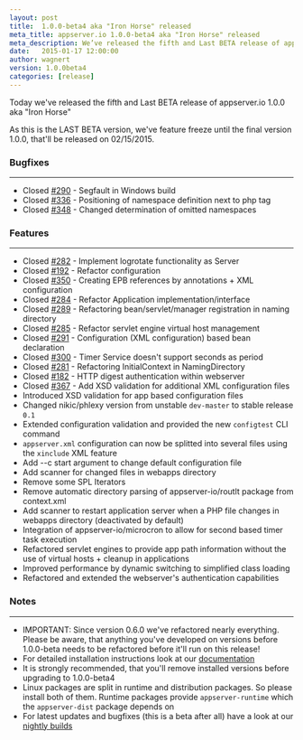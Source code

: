 ```yaml
---
layout: post
title:  1.0.0-beta4 aka "Iron Horse" released
meta_title: appserver.io 1.0.0-beta4 aka "Iron Horse" released
meta_description: We’ve released the fifth and Last BETA release of appserver.io 1.0.0. As this is the LAST BETA version, we've feature freeze until the final version 1.0.0.
date:   2015-01-17 12:00:00
author: wagnert
version: 1.0.0beta4
categories: [release]
---
```


Today we've released the fifth and Last BETA release of appserver.io 1.0.0 aka "Iron Horse"

As this is the LAST BETA version, we've feature freeze until the final version 1.0.0, that'll be released on 02/15/2015.

### Bugfixes
***

* Closed [#290](<{{ "290" | prepend: site.github_issue }}>) - Segfault in Windows build
* Closed [#336](<{{ "336" | prepend: site.github_issue }}>) - Positioning of namespace definition next to php tag
* Closed [#348](<{{ "348" | prepend: site.github_issue }}>) - Changed determination of omitted namespaces

### Features
***

* Closed [#282](<{{ "282" | prepend: site.github_issue }}>) - Implement logrotate functionality as Server
* Closed [#192](<{{ "192" | prepend: site.github_issue }}>) - Refactor configuration
* Closed [#350](<{{ "350" | prepend: site.github_issue }}>) - Creating EPB references by annotations + XML configuration
* Closed [#284](<{{ "284" | prepend: site.github_issue }}>) - Refactor Application implementation/interface
* Closed [#289](<{{ "289" | prepend: site.github_issue }}>) - Refactoring bean/servlet/manager registration in naming directory
* Closed [#285](<{{ "285" | prepend: site.github_issue }}>) - Refactor servlet engine virtual host management
* Closed [#291](<{{ "291" | prepend: site.github_issue }}>) - Configuration (XML configuration) based bean declaration
* Closed [#300](<{{ "300" | prepend: site.github_issue }}>) - Timer Service doesn't support seconds as period
* Closed [#281](<{{ "281" | prepend: site.github_issue }}>) - Refactoring InitialContext in NamingDirectory
* Closed [#182](<{{ "182" | prepend: site.github_issue }}>) - HTTP digest authentication within webserver
* Closed [#367](<{{ "367" | prepend: site.github_issue }}>) - Add XSD validation for additional XML configuration files
* Introduced XSD validation for app based configuration files
* Changed nikic/phlexy version from unstable `dev-master` to stable release `0.1`
* Extended configuration validation and provided the new `configtest` CLI command
* `appserver.xml` configuration can now be splitted into several files using the `xinclude` XML feature
* Add --c start argument to change default configuration file
* Add scanner for changed files in webapps directory
* Remove some SPL Iterators
* Remove automatic directory parsing of appserver-io/routlt package from context.xml
* Add scanner to restart application server when a PHP file changes in webapps directory (deactivated by default)
* Integration of appserver-io/microcron to allow for second based timer task execution
* Refactored servlet engines to provide app path information without the use of virtual hosts + cleanup in applications
* Improved performance by dynamic switching to simplified class loading
* Refactored and extended the webserver's authentication capabilities

### Notes
***

* IMPORTANT: Since version 0.6.0 we've refactored nearly everything. Please be aware, that anything you've developed on versions before 1.0.0-beta needs to be refactored before it'll run on this release!
* For detailed installation instructions look at our [documentation](<{{ "/get-started/documentation/installation.html" | prepend: site.baseurl }}>)
* It is strongly recommended, that you'll remove installed versions before upgrading to 1.0.0-beta4
* Linux packages are split in runtime and distribution packages. So please install both of them. Runtime packages provide `appserver-runtime` which the `appserver-dist` package depends on
* For latest updates and bugfixes (this is a beta after all) have a look at our [nightly builds](http://builds.appserver.io)
